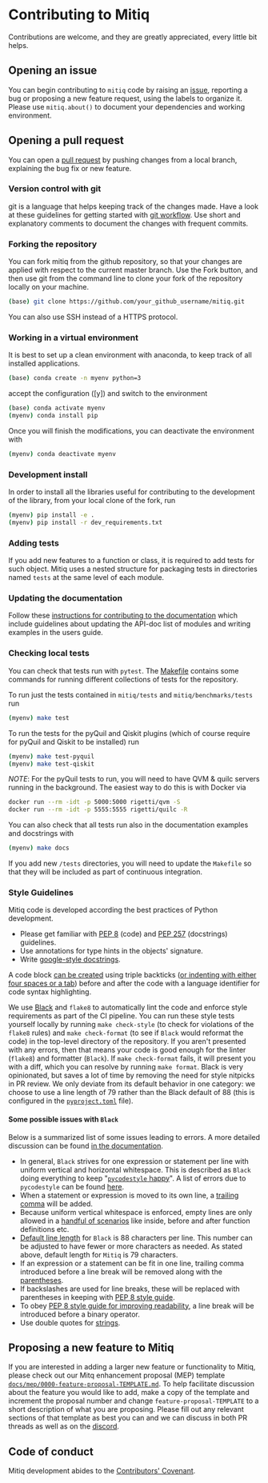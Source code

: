 # Contributing to Mitiq

Contributions are welcome, and they are greatly appreciated, every little bit helps.

## Opening an issue
You can begin contributing to `mitiq` code by raising an
[issue](https://github.com/unitaryfund/mitiq/issues/new), reporting a bug or
proposing a new feature request, using the labels to organize it.
Please use `mitiq.about()` to document your dependencies and working environment.

## Opening a pull request
You can open a [pull request](https://github.com/unitaryfund/mitiq/pulls) by pushing changes from a local branch, explaining the bug fix or new feature.

### Version control with git
git is a language that helps keeping track of the changes made. Have a look at these guidelines for getting started with [git workflow](https://www.asmeurer.com/git-workflow/).
Use short and explanatory comments to document the changes with frequent commits.

### Forking the repository
You can fork mitiq from the github repository, so that your changes are applied with respect to the current master branch. Use the Fork button, and then use git from the command line to clone your fork of the repository locally on your machine.
```bash
(base) git clone https://github.com/your_github_username/mitiq.git
```
You can also use SSH instead of a HTTPS protocol.

### Working in a virtual environment
It is best to set up a clean environment with anaconda, to keep track of all installed applications.
```bash
(base) conda create -n myenv python=3
```
accept the configuration ([y]) and switch to the environment
```bash
(base) conda activate myenv
(myenv) conda install pip
```
Once you will finish the modifications, you can deactivate the environment with
```bash
(myenv) conda deactivate myenv
```

### Development install
In order to install all the libraries useful for contributing to the
development of the library, from your local clone of the fork, run

```bash
(myenv) pip install -e .
(myenv) pip install -r dev_requirements.txt
```

### Adding tests
If you add new features to a function or class, it is required to add tests for such object. Mitiq uses a nested structure for packaging tests in directories named `tests` at the same level of each module.

### Updating the documentation
Follow these [instructions for contributing to the documentation](https://mitiq.readthedocs.io/en/latest/contributing_docs.html) which include guidelines about updating the API-doc list of modules and writing examples in the users guide.

### Checking local tests

You can check that tests run with `pytest`. The [Makefile][makefile] contains
some commands for running different collections of tests for the repository.

To run just the tests contained in `mitiq/tests` and `mitiq/benchmarks/tests` run

```bash
(myenv) make test
```

To run the tests for the pyQuil and Qiskit plugins (which of course require for
pyQuil and Qiskit to be installed) run

```bash
(myenv) make test-pyquil
(myenv) make test-qiskit
```

*NOTE*: For the pyQuil tests to run, you will need to have QVM & quilc servers
running in the background. The easiest way to do this is with Docker via

```bash
docker run --rm -idt -p 5000:5000 rigetti/qvm -S
docker run --rm -idt -p 5555:5555 rigetti/quilc -R
```

You can also check that all tests run also in the documentation examples and
docstrings with

```bash
(myenv) make docs
```

If you add new `/tests` directories, you will need to update the `Makefile`
so that they will be included as part of continuous integration.

### Style Guidelines

Mitiq code is developed according the best practices of Python development.
* Please get familiar with [PEP 8](https://www.python.org/dev/peps/pep-0008/) (code)
  and [PEP 257](https://www.python.org/dev/peps/pep-0257/) (docstrings) guidelines.
* Use annotations for type hints in the objects' signature.
* Write [google-style docstrings](https://google.github.io/styleguide/pyguide.html#doc-function-args).

A code block [can be created](https://docs.github.com/en/github/writing-on-github/creating-and-highlighting-code-blocks) using triple backticks ([or indenting with either four spaces or a tab](https://www.markdownguide.org/basic-syntax#code-blocks))  before and after the code with a language identifier for code syntax highlighting.

We use [Black](https://black.readthedocs.io/en/stable/index.html) and `flake8` to automatically
lint the code and enforce style requirements as part of the CI pipeline. You can run these style
tests yourself locally by running `make check-style` (to check for violations of the `flake8` rules)
and `make check-format` (to see if `Black` would reformat the code) in the top-level directory of
the repository. If you aren't presented with any errors, then that means your code is good enough
for the linter (`flake8`) and formatter (`Black`). If `make check-format` fails, it will present
you with a diff, which you can resolve by running `make format`. Black is very opinionated, but
saves a lot of time by removing the need for style nitpicks in PR review. We only deviate from its
default behavior in one category: we choose to use a line length of 79 rather than the Black
default of 88 (this is configured in the [`pyproject.toml`](https://github.com/unitaryfund/mitiq/blob/master/pyproject.toml) file).

#### Some possible issues with `Black`
Below is a summarized list of some issues leading to errors. A more detailed discussion can be found [in the documentation](https://black.readthedocs.io/en/stable/the_black_code_style.html#the-black-code-style).
- In general, `Black` strives for one expression or statement per line with uniform vertical and horizontal whitespace. This is described as `Black` doing everything to keep "[`pycodestyle` happy](https://black.readthedocs.io/en/stable/the_black_code_style.html#how-black-wraps-lines)". A list of errors due to `pycodestyle` can be found [here](https://pycodestyle.pycqa.org/en/latest/intro.html#error-codes).
- When a statement or expression is moved to its own line, a [trailing comma](https://black.readthedocs.io/en/stable/the_black_code_style.html#trailing-commas) will be added.
- Because uniform vertical whitespace is enforced, empty lines are only allowed in a [handful of scenarios](https://black.readthedocs.io/en/stable/the_black_code_style.html#empty-lines) like inside, before and after function definitions etc.
- [Default line length](https://black.readthedocs.io/en/stable/the_black_code_style.html#line-length) for `Black` is 88 characters per line. This number can be adjusted to have fewer or more characters as needed. As stated above, default length for `Mitiq` is 79 characters.
- If an expression or a statement can be fit in one line, trailing comma introduced before a line break will be removed along with the [parentheses](https://black.readthedocs.io/en/stable/the_black_code_style.html#parentheses).
- If backslashes are used for line breaks, these will be replaced with parentheses in keeping with [PEP 8 style guide](https://www.python.org/dev/peps/pep-0008/#maximum-line-length).
- To obey [PEP 8 style guide for improving readability](https://www.python.org/dev/peps/pep-0008/#should-a-line-break-before-or-after-a-binary-operator), a line break will be introduced before a binary operator.
- Use double quotes for [strings](https://black.readthedocs.io/en/stable/the_black_code_style.html#strings).


## Proposing a new feature to Mitiq

If you are interested in adding a larger new feature or functionality to Mitiq, please check out our
Mitq enhancement proposal (MEP) template [`docs/mep/0000-feature-proposal-TEMPLATE.md`](https://github.com/unitaryfund/mitiq/blob/master/docs/mep/0000-feature-proposal-TEMPLATE.md). To help facilitate
discussion about the feature you would like to add, make a copy of the template and increment the proposal
number and change `feature-proposal-TEMPLATE` to a short description of what you are proposing.
Please fill out any relevant sections of that template as best you can and we can discuss in
both PR threads as well as on the [discord](https://discord.unitary.fund).

## Code of conduct
Mitiq development abides to the [Contributors' Covenant](https://mitiq.readthedocs.io/en/latest/code_of_conduct.html).

[makefile]: https://github.com/unitaryfund/mitiq/blob/master/Makefile
